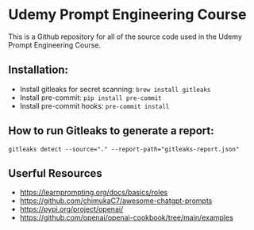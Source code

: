 # Udemy Prompt Engineering Course

This is a Github repository for all of the source code used in the Udemy Prompt Engineering Course.

## Installation:

- Install gitleaks for secret scanning: `brew install gitleaks`
- Install pre-commit: `pip install pre-commit`
- Install pre-commit hooks: `pre-commit install`

## How to run Gitleaks to generate a report:

`gitleaks detect --source="." --report-path="gitleaks-report.json"`


## Userful Resources
- https://learnprompting.org/docs/basics/roles
- https://github.com/chimukaC7/awesome-chatgpt-prompts
- https://pypi.org/project/openai/
- https://github.com/openai/openai-cookbook/tree/main/examples